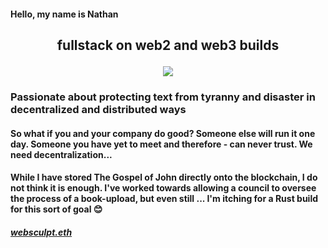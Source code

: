 #### Hello, my name is Nathan

## <p align="center">fullstack on web2 and web3 builds</p>

<p align="center">
  <a href="https://skillicons.dev">
    <img src="https://skillicons.dev/icons?i=solidity,react,nextjs,ts,js,tailwind,graphql,postgres,rust" />
  </a>
</p>

### Passionate about protecting text from tyranny and disaster in decentralized and distributed ways

#### So what if you and your company do good? Someone else will run it one day. Someone you have yet to meet and therefore - can never trust. We need decentralization...

#### While I have stored The Gospel of John directly onto the blockchain, I do not think it is enough. I've worked towards allowing a council to oversee the process of a book-upload, but even still ... I'm itching for a Rust build for this sort of goal 😊

##### [websculpt.eth](https://etherscan.io/address/0x1e7aAbB9D0C701208E875131d0A1cFcDAba79350)
